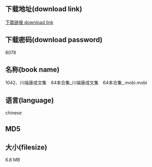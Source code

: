 ## 下载地址(download link)
[下载链接 download link](https://voluble-croquembouche-d321dc.netlify.app/?s=1042%E3%80%81%E5%B7%9D%E7%AB%AF%E5%BA%B7%E6%88%90%E6%96%87%E9%9B%86%E3%80%8064%E6%9C%AC%E5%90%88%E9%9B%86_%E5%B7%9D%E7%AB%AF%E5%BA%B7%E6%88%90%E6%96%87%E9%9B%86%E3%80%8064%E6%9C%AC%E5%90%88%E9%9B%86_.mobi)

## 下载密码(download password)
8078

## 名称(book name)
1042、川端康成文集　64本合集_川端康成文集　64本合集_.mobi.mobi

## 语言(language)
chinese

## MD5


## 大小(filesize)
6.8 MB
